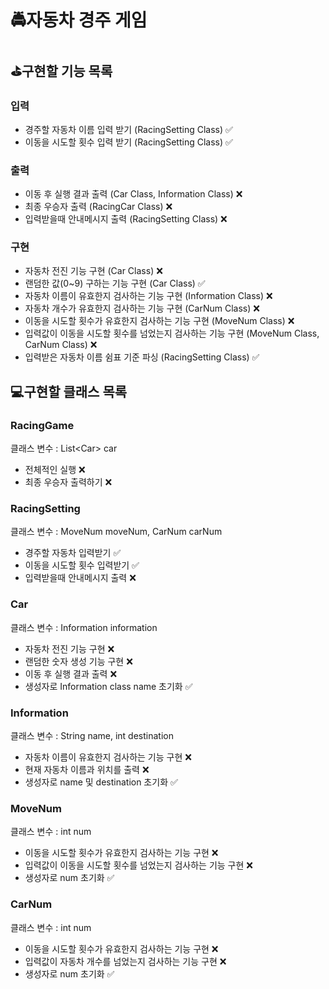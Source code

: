 # 🚔자동차 경주 게임

## ⛳구현할 기능 목록

### 입력
* 경주할 자동차 이름 입력 받기 (RacingSetting Class) ✅
* 이동을 시도할 횟수 입력 받기 (RacingSetting Class) ✅

### 출력
* 이동 후 실행 결과 출력 (Car Class, Information Class) ❌
* 최종 우승자 출력 (RacingCar Class) ❌
* 입력받을때 안내메시지 출력 (RacingSetting Class) ❌
### 구현
* 자동차 전진 기능 구현 (Car Class) ❌
* 랜덤한 값(0~9) 구하는 기능 구현 (Car Class) ✅
* 자동차 이름이 유효한지 검사하는 기능 구현 (Information Class) ❌
* 자동차 개수가 유효한지 검사하는 기능 구현 (CarNum Class) ❌
* 이동을 시도할 횟수가 유효한지 검사하는 기능 구현 (MoveNum Class) ❌
* 입력값이 이동을 시도할 횟수를 넘었는지 검사하는 기능 구현 (MoveNum Class, CarNum Class) ❌
* 입력받은 자동차 이름 쉼표 기준 파싱 (RacingSetting Class) ✅

## 💻구현할 클래스 목록

### RacingGame
클래스 변수 : List<Car<Car>> car
* 전체적인 실행 ❌
* 최종 우승자 출력하기 ❌

### RacingSetting
클래스 변수 : MoveNum moveNum, CarNum carNum
* 경주할 자동차 입력받기 ✅
* 이동을 시도할 횟수 입력받기 ✅
* 입력받을때 안내메시지 출력 ❌

### Car
클래스 변수 : Information information
* 자동차 전진 기능 구현 ❌
* 랜덤한 숫자 생성 기능 구현 ❌
* 이동 후 실행 결과 출력 ❌
* 생성자로 Information class name 초기화 ✅

### Information
클래스 변수 : String name, int destination
* 자동차 이름이 유효한지 검사하는 기능 구현 ❌
* 현재 자동차 이름과 위치를 출력 ❌
* 생성자로 name 및 destination 초기화 ✅

### MoveNum
클래스 변수 : int num
* 이동을 시도할 횟수가 유효한지 검사하는 기능 구현 ❌
* 입력값이 이동을 시도할 횟수를 넘었는지 검사하는 기능 구현 ❌
* 생성자로 num 초기화 ✅

### CarNum
클래스 변수 : int num
* 이동을 시도할 횟수가 유효한지 검사하는 기능 구현 ❌
* 입력값이 자동차 개수를 넘었는지 검사하는 기능 구현 ❌
* 생성자로 num 초기화 ✅